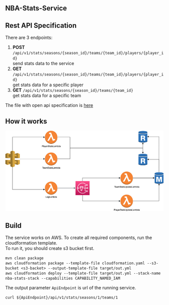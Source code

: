 ## NBA-Stats-Service

## Rest API Specification
There are 3 endpoints:
1. **POST** `/api/v1/stats/seasons/{season_id}/teams/{team_id}/players/{player_id}`  
   send stats data to the service
2. **GET** `/api/v1/stats/seasons/{season_id}/teams/{team_id}/players/{player_id}`  
   get stats data for a specific player
3. **GET** `/api/v1/stats/seasons/{season_id}/teams/{team_id}`  
   get stats data for a specific team

The file with open api specification is [here](https://github.com/izebit/nba-stats-service/blob/main/src/main/resources/openapi.yaml)

## How it works

![diagram](https://github.com/izebit/nba-stats-service/blob/main/docs/diagram.jpg?raw=true)

## Build  
The service works on AWS. To create all required components, run the cloudformation template.  
To run it, you should create s3 bucket first.

```shell
mvn clean package
aws cloudformation package --template-file cloudformation.yaml --s3-bucket <s3-backet> --output-template-file target/out.yml
aws cloudformation deploy --template-file target/out.yml --stack-name nba-stats-stack --capabilities CAPABILITY_NAMED_IAM
```

The output parameter `ApiEndpoint` is url of the running service.

```shell
curl ${ApiEndpoint}/api/v1/stats/seasons/1/teams/1
```